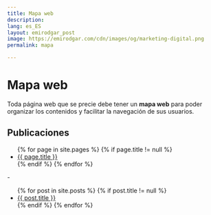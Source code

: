 ```yaml
---
title: Mapa web
description: 
lang: es_ES
layout: emirodgar_post
image: https://emirodgar.com/cdn/images/og/marketing-digital.png
permalink: mapa

---
```


# Mapa web

Toda página web que se precie debe tener un **mapa web** para poder organizar los contenidos y facilitar la navegación de sus usuarios.

## <a name="seo"></a> Publicaciones 

<ul>
{% for page in site.pages %}
{% if page.title != null  %}
	  <li><a href="{{ page.url }}">{{ page.title }}</a></li>
{% endif %}
{% endfor %}
</ul>
-
<ul>
{% for post in site.posts %}
{% if post.title != null  %}
	  <li><a href="{{ post.url }}">{{ post.title }}</a></li>
{% endif %}
{% endfor %}
</ul>


